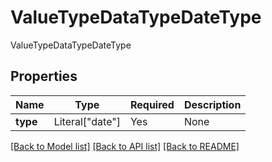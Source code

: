 # ValueTypeDataTypeDateType

ValueTypeDataTypeDateType

## Properties
| Name | Type | Required | Description |
| ------------ | ------------- | ------------- | ------------- |
**type** | Literal["date"] | Yes | None |


[[Back to Model list]](../../../../README.md#models-v2-link) [[Back to API list]](../../../../README.md#apis-v2-link) [[Back to README]](../../../../README.md)
